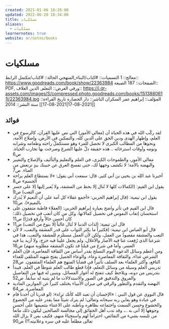 ```yaml
---
created: 2021-01-06 18:28:00
updated: 2022-06-20 18:34:00
title: مسلكيات
aliases:
  - مسلكيات
learnernotes: true
website: ar/notes/books
---
```


# مسلكيات

معالج:: 1
التسميات:: #كتاب/البناء_المنهجي
الحالة:: #كتاب/مكتمل
الرابط:: <https://www.goodreads.com/book/show/22363984>
الصفحات:: 187
الصيغة:: PDF, ورقي
الغرض:: التعلم, الدين
الغلاف:: <https://i.gr-assets.com/images/S/compressed.photo.goodreads.com/books/1513880611l/22363984.jpg>
المؤلف:: إبراهيم عمر السكران
الناشر:: دار الحضارة
تاريخ القراءة:: [[2021-08-17|2021-08-17]]
سنة النشر:: 2014

## فوائد

- لقد ركّب الله في هذه الحياة أن (معالي الأمور) التي نص عليها القرآن، كالرسوخ في العلم، وإظهار الهدى ودين الحق على الدين كله، والتمكين في الأرض، وإصلاح الأمة، ونحوها من المطالب الكبرى لا تحصل للمرء وهو مستكملٌ راحته وطعامه وشرابه ونومه وأوقات استرخائه .. هذه حقيقة دلّ عليها الشرع وصرخت بها تجارب الحياة. ص6
- معالي الأمور، والطموحات الكبرى، في العلم والتعليم والتأليف والإصلاح والتغيير والنهضة بالأمة؛ لا تكشف وجهها لك، حتى تمسح العرق عن جبينك بيدٍ ترتعش من العناء. ص7
- أخبرنا عبد الله بن يحيى بن أبي كثير، قال: سمعت أبي يقول: «لا يستطاع العلم براحة الجسم» ص8
- يقول ابن القيم: (الكمالات كلها لا تُنال إلا بحظ من المشقة، ولا يُعبر إليها إلا على جسر من التعب) ص9
- يقول ابن تيمية: (قال إبراهيم الحربي: «أجمع عقلاء كل أمة على أن النعيم لا يُدرك بالنعيم»). ص10
- قال ابن القيم في تأثر واضح بعبارة إبراهيم الحربي: (العقلاء قاطبة متفقون على استحسان إتعاب النفوس في تحصيل كمالاتها، وكل من كان أتعب في تحصيل ذلك؛ كان أحسن حالاً وأرفع قدرًا) ص11
- قال ابن تيمية: (لذات الدنيا لا تُنال غالباً إلا بنوع من التعب) ص11
- قال أبو العباس ابن تيمية: (فكثيراً ما يكثر الثواب على قدر المشقة والتعب، لا لأن التعب والمشقة مقصودٌ من العمل، ولكن لأن العمل مستلزم للمشقة والتعب، هذا في شرعنا الذي رُفِعت عنا فيه الآصار والأغلال، ولم يجعل علينا فيه حرج، ولا أريد بنا فيه العسر، وأما في شرع من قبلنا قد تكون المشقة مطلوبة منهم) ص16
- ومن أعظم وسائل الدعوة اليوم التسلح بقدر أساس من الثقافة المعاصرة، فإن العلم الشرعي غذاء، والثقافة المعاصرة وعاء، والوعاء الجميل يفتح شهية المتلقي للغذاء النافع، وأكثر العلماء بعد السلف تأثيراً في قضايا المنهج هم العلماء المثقفون. ص28
- تدريس العلم وسيلة من وسائل التعلم، فإذا قطع طالب العلم شوطاً في العلم، فيبدأ بتدريس من دونه، ويلاحظ كيف تتفتح له أغوار المسائل، ويتبين له فيها من التفاصيل والفروق والتدقيق في الصور والاستدلالات ما لم يتنبه له سابقاً. ص52
- النهضة والتقدم والتطور والرقي في ميزان الأنبياء يختلف كثيراً عن الموازين المادية المعاصرة. ص64
- قال النووي عن قول النبي : «الإحسان أن تعبد الله كأنك تراه»: (لو قدرنا أن أحدنا قام في عبادة وهو يعاين ربه سبحانه وتعالى؛ لم يترك شيئاً مما يقدر عليه من الخضوع والخشوع وحسن السمت واجتماعه بظاهره وباطنه على الاعتناء بتتميمها على أحسن وجوهها إلا أتى به ..، وقد ندب أهل الحقائق إلى مجالسة الصالحين ليكون ذلك مانعاً من تلبسه بشيء من النقائص، احتراماً لهم واستحياءً منهم، فكيف بمن لا يزال الله تعالى مطلعاً عليه في سره وعلانيته؟!) ص90
